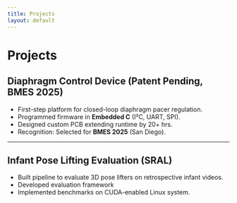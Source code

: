 ```yaml
---
title: Projects
layout: default
---
```


# Projects

## Diaphragm Control Device (Patent Pending, BMES 2025)
- First-step platform for closed-loop diaphragm pacer regulation.  
- Programmed firmware in **Embedded C** (I²C, UART, SPI).  
- Designed custom PCB extending runtime by 20+ hrs.  
- Recognition: Selected for **BMES 2025** (San Diego).  

---

## Infant Pose Lifting Evaluation (SRAL)
- Built pipeline to evaluate 3D pose lifters on retrospective infant videos.  
- Developed evaluation framework
- Implemented benchmarks on CUDA-enabled Linux system.  
